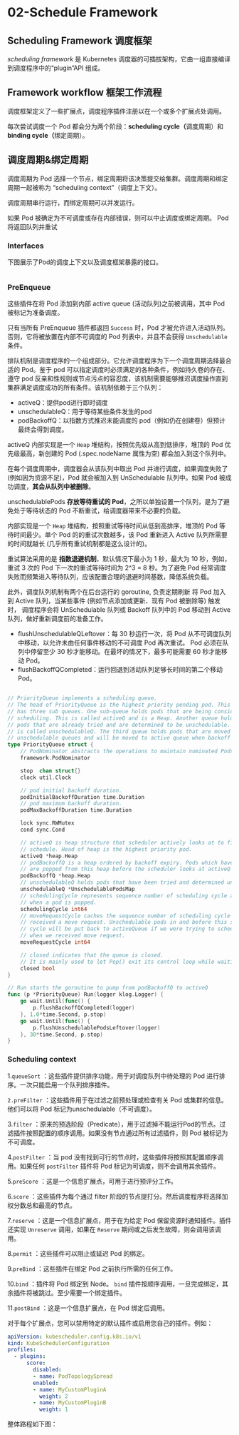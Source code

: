 # 02-Schedule Framework

## Scheduling Framework 调度框架

_scheduling framework_  是 Kubernetes 调度器的可插拔架构，它由一组直接编译到调度程序中的“plugin”API 组成。

## Framework workflow 框架工作流程

调度框架定义了一些扩展点，调度程序插件注册以在一个或多个扩展点处调用。

每次尝试调度一个 Pod 都会分为两个阶段：**scheduling cycle（**&#x8C03;度周期）和**binding cycle（**&#x7ED1;定周期）。

## 调度周期&绑定周期

调度周期为 Pod 选择一个节点，绑定周期将该决策提交给集群。调度周期和绑定周期一起被称为 “scheduling context”（调度上下文）。

调度周期串行运行，而绑定周期可以并发运行。

如果 Pod 被确定为不可调度或存在内部错误，则可以中止调度或绑定周期。 Pod 将返回队列并重试

### Interfaces <a href="#interfaces" id="interfaces"></a>

下图展示了Pod的调度上下文以及调度框架暴露的接口。

<figure><img src="../../../.gitbook/assets/image (6).png" alt=""><figcaption></figcaption></figure>

### PreEnqueue

这些插件在将 Pod 添加到内部 active queue (活动队列)之前被调用，其中 Pod 被标记为准备调度。

只有当所有 PreEnqueue 插件都返回 `Success` 时，Pod 才被允许进入活动队列。否则，它将被放置在内部不可调度的 Pod 列表中，并且不会获得 `Unschedulable` 条件。

排队机制是调度程序的一个组成部分。它允许调度程序为下一个调度周期选择最合适的 Pod。鉴于 pod 可以指定调度时必须满足的各种条件，例如持久卷的存在、遵守 pod 反亲和性规则或节点污点的容忍度，该机制需要能够推迟调度操作直到集群满足调度成功的所有条件。该机制依赖于三个队列：

* activeQ：提供pod进行即时调度
* unschedulableQ：用于等待某些条件发生的pod
* podBackoffQ：以指数方式推迟未能调度的 pod（例如仍在创建卷）但预计最终会得到调度。

activeQ 内部实现是一个 `Heap` 堆结构，按照优先级从高到低排序，堆顶的 Pod 优先级最高，新创建的 Pod (.spec.nodeName 属性为空) 都会加入到这个队列中。

在每个调度周期中，调度器会从该队列中取出 Pod 并进行调度，如果调度失败了 (例如因为资源不足)，Pod 就会被加入到 UnSchedulable 队列中。如果 Pod 被成功调度，**其会从队列中被删除**。

unschedulablePods **存放等待重试的 Pod**，之所以单独设置一个队列，是为了避免处于等待状态的 Pod 不断重试，给调度器带来不必要的负载。

内部实现是一个 `Heap` 堆结构，按照重试等待时间从低到高排序，堆顶的 Pod 等待时间最少。单个 Pod 的的重试次数越多，该 Pod 重新进入 Active 队列所需要的时间就越长 (几乎所有重试机制都是这么设计的)。

重试算法采用的是 **指数退避机制**，默认情况下最小为 1 秒，最大为 10 秒，例如，重试 3 次的 Pod 下一次的重试等待时间为 2^3 = 8 秒。为了避免 Pod 经常调度失败而频繁进入等待队列，应该配置合理的退避时间基数，降低系统负载。

此外，调度队列机制有两个在后台运行的 goroutine, 负责定期刷新 将 Pod 加入到 Active 队列，当某些事件 (例如节点添加或更新、现有 Pod 被删除等) 触发时， 调度程序会将 UnSchedulable 队列或 Backoff 队列中的 Pod 移动到 Active 队列，做好重新调度前的准备工作。

* flushUnschedulableQLeftover：每 30 秒运行一次，将 Pod 从不可调度队列中移动，以允许未由任何事件移动的不可调度 Pod 再次重试。 Pod 必须在队列中停留至少 30 秒才能移动。在最坏的情况下，最多可能需要 60 秒才能移动 Pod。
* flushBackoffQCompleted：运行回退到活动队列足够长时间的第二个移动 Pod。

<figure><img src="../../../.gitbook/assets/image (7).png" alt=""><figcaption></figcaption></figure>

```go
// PriorityQueue implements a scheduling queue.
// The head of PriorityQueue is the highest priority pending pod. This structure
// has three sub queues. One sub-queue holds pods that are being considered for
// scheduling. This is called activeQ and is a Heap. Another queue holds
// pods that are already tried and are determined to be unschedulable. The latter
// is called unschedulableQ. The third queue holds pods that are moved from
// unschedulable queues and will be moved to active queue when backoff are completed.
type PriorityQueue struct {
	// PodNominator abstracts the operations to maintain nominated Pods.
	framework.PodNominator

	stop  chan struct{}
	clock util.Clock

	// pod initial backoff duration.
	podInitialBackoffDuration time.Duration
	// pod maximum backoff duration.
	podMaxBackoffDuration time.Duration

	lock sync.RWMutex
	cond sync.Cond

	// activeQ is heap structure that scheduler actively looks at to find pods to
	// schedule. Head of heap is the highest priority pod.
	activeQ *heap.Heap
	// podBackoffQ is a heap ordered by backoff expiry. Pods which have completed backoff
	// are popped from this heap before the scheduler looks at activeQ
	podBackoffQ *heap.Heap
	// unschedulableQ holds pods that have been tried and determined unschedulable.
	unschedulableQ *UnschedulablePodsMap
	// schedulingCycle represents sequence number of scheduling cycle and is incremented
	// when a pod is popped.
	schedulingCycle int64
	// moveRequestCycle caches the sequence number of scheduling cycle when we
	// received a move request. Unschedulable pods in and before this scheduling
	// cycle will be put back to activeQueue if we were trying to schedule them
	// when we received move request.
	moveRequestCycle int64

	// closed indicates that the queue is closed.
	// It is mainly used to let Pop() exit its control loop while waiting for an item.
	closed bool
}

// Run starts the goroutine to pump from podBackoffQ to activeQ
func (p *PriorityQueue) Run(logger klog.Logger) {
	go wait.Until(func() {
		p.flushBackoffQCompleted(logger)
	}, 1.0*time.Second, p.stop)
	go wait.Until(func() {
		p.flushUnschedulablePodsLeftover(logger)
	}, 30*time.Second, p.stop)
}
```

### Scheduling context

1.`queueSort` ：这些插件提供排序功能，用于对调度队列中待处理的 Pod 进行排序。一次只能启用一个队列排序插件。

`2.preFilter` ：这些插件用于在过滤之前预处理或检查有关 Pod 或集群的信息。他们可以将 Pod 标记为unschedulable（不可调度）。

3.`filter` ：原来的预选阶段（Predicate），用于过滤掉不能运行Pod的节点。过滤插件按照配置的顺序调用。如果没有节点通过所有过滤插件，则 Pod 被标记为不可调度。

4.`postFilter` ：当 pod 没有找到可行的节点时，这些插件将按照其配置顺序调用。如果任何 `postFilter` 插件将 Pod 标记为可调度，则不会调用其余插件。

5.`preScore` ：这是一个信息扩展点，可用于进行预评分工作。

6.`score` ：这些插件为每个通过 filter 阶段的节点提打分。然后调度程序将选择加权分数总和最高的节点。

7.`reserve` ：这是一个信息扩展点，用于在为给定 Pod 保留资源时通知插件。插件还实现 `Unreserve` 调用，如果在 `Reserve` 期间或之后发生故障，则会调用该调用。

8.`permit` ：这些插件可以阻止或延迟 Pod 的绑定。

9.`preBind` ：这些插件在绑定 Pod 之前执行所需的任何工作。

10.`bind` ：插件将 Pod 绑定到 Node。 `bind` 插件按顺序调用，一旦完成绑定，其余插件将被跳过。至少需要一个绑定插件。

11.`postBind` ：这是一个信息扩展点，在 Pod 绑定后调用。



对于每个扩展点，您可以禁用特定的默认插件或启用您自己的插件。例如：

```yaml
apiVersion: kubescheduler.config.k8s.io/v1
kind: KubeSchedulerConfiguration
profiles:
  - plugins:
      score:
        disabled:
        - name: PodTopologySpread
        enabled:
        - name: MyCustomPluginA
          weight: 2
        - name: MyCustomPluginB
          weight: 1
```

整体路程如下图：

<figure><img src="../../../.gitbook/assets/image (8).png" alt=""><figcaption></figcaption></figure>
